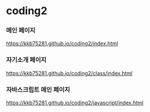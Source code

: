 # coding2

### 메인 페이지
https://kkb75281.github.io/coding2/index.html  

### 자기소개 페이지
https://kkb75281.github.io/coding2/class/index.html  

### 자바스크립트 메인 페이지
https://kkb75281.github.io/coding2/javascript/index.html  
